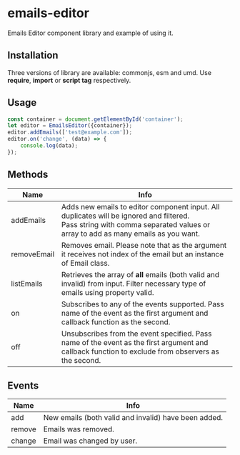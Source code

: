 # emails-editor
Emails Editor component library and example of using it.

## Installation
Three versions of library are available: commonjs, esm and umd. Use **require**, **import** or **script tag** respectively.

## Usage
```javascript
const container = document.getElementById('container');
let editor = EmailsEditor({container});
editor.addEmails(['test@example.com']);
editor.on('change', (data) => {
    console.log(data);
});
````
## Methods

Name                | Info
------------------- | --------------------------------------------------------------------------
addEmails           | Adds new emails to editor component input. All duplicates will be ignored and filtered. <br>Pass string with comma separated values or array to add as many emails as you want.
removeEmail         | Removes email. Please note that as the argument it receives not index of the email but an instance of Email class.
listEmails          | Retrieves the array of **all** emails (both valid and invalid) from input. Filter necessary type of emails using property valid.
on                  | Subscribes to any of the events supported. Pass name of the event as the first argument and callback function as the second.
off                 | Unsubscribes from the event specified. Pass name of the event as the first argument and callback function to exclude from observers as the second.

## Events

Name            | Info
--------------- | --------------------------------------------------------------------------
add             | New emails (both valid and invalid) have been added.
remove          | Emails was removed.
change          | Email was changed by user.